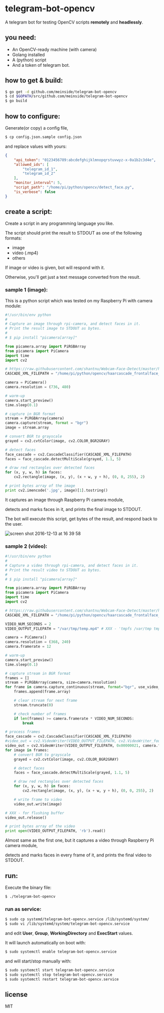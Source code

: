 # telegram-bot-opencv

A telegram bot for testing OpenCV scripts **remotely** and **headlessly**.

## you need:

- An OpenCV-ready machine (with camera)
- Golang installed
- A (python) script
- And a token of telegram bot.

## how to get & build:

```bash
$ go get -d github.com/meinside/telegram-bot-opencv
$ cd $GOPATH/src/github.com/meinside/telegram-bot-opencv
$ go build
```

## how to configure:

Generate(or copy) a config file,

```bash
$ cp config.json.sample config.json
```

and replace values with yours:

```json
{
	"api_token": "0123456789:abcdefghijklmnopqrstuvwyz-x-0a1b2c3d4e",
	"allowed_ids": [
		"telegram_id_1",
		"telegram_id_2"
	],
	"monitor_interval": 5,
	"script_path": "/home/pi/python/opencv/detect_face.py",
	"is_verbose": false
}
```

## create a script:

Create a script in any programming language you like.

The script should print the result to STDOUT as one of the following formats:

- image
- video (.mp4)
- others

If image or video is given, bot will respond with it.

Otherwise, you'll get just a text message converted from the result.

### sample 1 (image):

This is a python script which was tested on my Raspberry Pi with camera module:

```python
#!/usr/bin/env python
#
# Capture an image through rpi-camera, and detect faces in it.
# Print the result image to STDOUT as bytes.
#
# $ pip install "picamera[array]"

from picamera.array import PiRGBArray
from picamera import PiCamera
import time
import cv2

# https://raw.githubusercontent.com/shantnu/Webcam-Face-Detect/master/haarcascade_frontalface_default.xml
CASCADE_XML_FILEPATH = "/home/pi/python/opencv/haarcascade_frontalface_default.xml"

camera = PiCamera()
camera.resolution = (736, 480)

# warm-up
camera.start_preview()
time.sleep(0.1)

# capture in BGR format
stream = PiRGBArray(camera)
camera.capture(stream, format = "bgr")
image = stream.array

# convert BGR to grayscale
grayed = cv2.cvtColor(image, cv2.COLOR_BGR2GRAY)

# detect faces
face_cascade = cv2.CascadeClassifier(CASCADE_XML_FILEPATH)
faces = face_cascade.detectMultiScale(grayed, 1.1, 5)

# draw red rectangles over detected faces
for (x, y, w, h) in faces:
    cv2.rectangle(image, (x, y), (x + w, y + h), (0, 0, 255), 2)

# print bytes array of the image
print cv2.imencode('.jpg', image)[1].tostring()
```

It captures an image through Raspberry Pi camera module,

detects and marks faces in it, and prints the final image to STDOUT.

The bot will execute this script, get bytes of the result, and respond back to the user.

![screen shot 2016-12-13 at 16 39 58](https://cloud.githubusercontent.com/assets/185988/21133426/162b97c6-c15c-11e6-8b4b-7ec9f1805829.png)

### sample 2 (video):

```python
#!/usr/bin/env python
#
# Capture a video through rpi-camera, and detect faces in it.
# Print the result video to STDOUT as bytes.
#
# $ pip install "picamera[array]"

from picamera.array import PiRGBArray
from picamera import PiCamera
import time
import cv2

# https://raw.githubusercontent.com/shantnu/Webcam-Face-Detect/master/haarcascade_frontalface_default.xml
CASCADE_XML_FILEPATH = "/home/pi/python/opencv/haarcascade_frontalface_default.xml"

VIDEO_NUM_SECONDS = 2
VIDEO_OUTPUT_FILEPATH = "/var/tmp/temp.mp4" # XXX - 'tmpfs /var/tmp tmpfs nodev,nosuid,size=10M 0 0' in /etc/fstab

camera = PiCamera()
camera.resolution = (368, 240)
camera.framerate = 12

# warm-up
camera.start_preview()
time.sleep(0.1)

# capture stream in BGR format
frames = []
stream = PiRGBArray(camera, size=camera.resolution)
for frame in camera.capture_continuous(stream, format="bgr", use_video_port=True):
    frames.append(frame.array)

    # clear stream for next frame
    stream.truncate(0)

    # check number of frames
    if len(frames) >= camera.framerate * VIDEO_NUM_SECONDS:
        break

# process frames
face_cascade = cv2.CascadeClassifier(CASCADE_XML_FILEPATH)
#video_out = cv2.VideoWriter(VIDEO_OUTPUT_FILEPATH, cv2.VideoWriter_fourcc(*'mp4v'), camera.framerate, camera.resolution)
video_out = cv2.VideoWriter(VIDEO_OUTPUT_FILEPATH, 0x00000021, camera.framerate, camera.resolution) # XXX - https://www.raspberrypi.org/forums/viewtopic.php?t=114550&p=790296
for image in frames:
    # convert BGR to grayscale
    grayed = cv2.cvtColor(image, cv2.COLOR_BGR2GRAY)

    # detect faces
    faces = face_cascade.detectMultiScale(grayed, 1.1, 5)

    # draw red rectangles over detected faces
    for (x, y, w, h) in faces:
        cv2.rectangle(image, (x, y), (x + w, y + h), (0, 0, 255), 2)

    # write frame to video
    video_out.write(image)

# XXX - for flushing buffer
video_out.release()

# print bytes array of the video
print open(VIDEO_OUTPUT_FILEPATH, 'rb').read()
```

Almost same as the first one, but it captures a video through Raspberry Pi camera module,

detects and marks faces in every frame of it, and prints the final video to STDOUT.

## run:

Execute the binary file:

```bash
$ ./telegram-bot-opencv
```

### run as service:

```bash
$ sudo cp systemd/telegram-bot-opencv.service /lib/systemd/system/
$ sudo vi /lib/systemd/system/telegram-bot-opencv.service
```

and edit **User**, **Group**, **WorkingDirectory** and **ExecStart** values.

It will launch automatically on boot with:

```bash
$ sudo systemctl enable telegram-bot-opencv.service
```

and will start/stop manually with:

```bash
$ sudo systemctl start telegram-bot-opencv.service
$ sudo systemctl stop telegram-bot-opencv.service
$ sudo systemctl restart telegram-bot-opencv.service
```

## license

MIT

